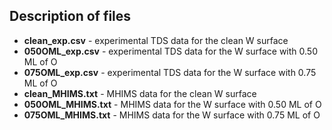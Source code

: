 ## Description of files

- **clean_exp.csv** - experimental TDS data for the clean W surface
- **050OML_exp.csv** - experimental TDS data for the W surface with 0.50 ML of O
- **075OML_exp.csv** - experimental TDS data for the W surface with 0.75 ML of O
- **clean_MHIMS.txt** - MHIMS data for the clean W surface
- **050OML_MHIMS.txt** - MHIMS data for the W surface with 0.50 ML of O
- **075OML_MHIMS.txt** - MHIMS data for the W surface with 0.75 ML of O